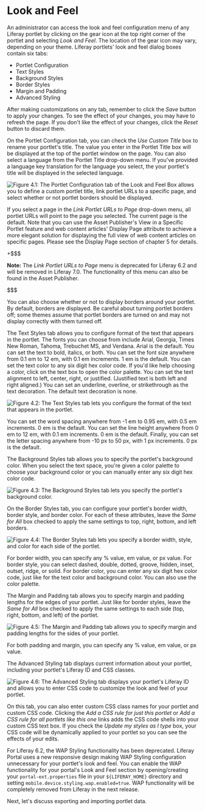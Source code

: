 # Look and Feel [](id=look-and-feel)

An administrator can access the look and feel configuration menu of any Liferay
portlet by clicking on the gear icon at the top right corner of the portlet and
selecting *Look and Feel*. The location of the gear icon may vary, depending on
your theme. Liferay portlets' look and feel dialog boxes contain six tabs:

- Portlet Configuration
- Text Styles
- Background Styles
- Border Styles
- Margin and Padding
- Advanced Styling

After making customizations on any tab, remember to click the *Save* button to
apply your changes. To see the effect of your changes, you may have to refresh
the page. If you don't like the effect of your changes, click the *Reset*
button to discard them.

On the Portlet Configuration tab, you can check the *Use Custom Title* box to
rename your portlet's title. The value you enter in the Portlet Title box will
be displayed at the top of the portlet window on the page. You can also select
a language from the Portlet Title drop-down menu. If you've provided a language
key translation for the language you select, the your portlet's title will be
displayed in the selected language.

![Figure 4.1: The Portlet Configuration tab of the Look and Feel Box allows you to define a custom portlet title, link portlet URLs to a specific page, and select whether or not portlet borders should be displayed.](../../images/look-and-feel-portlet-configuration.png)

If you select a page in the *Link Portlet URLs to Page* drop-down menu, all
portlet URLs will point to the page you selected. The current page is the
default. Note that you can use the Asset Publisher's View in a Specific Portlet
feature and web content articles' Display Page attribute to achieve a more
elegant solution for displaying the full view of web content articles on
specific pages. Please see the Display Page section of chapter 5 for details.

+$$$

**Note:** The *Link Portlet URLs to Page* menu is deprecated for Liferay 6.2 and
will be removed in Liferay 7.0. The functionality of this menu can also be found
in the Asset Publisher. 

$$$

You can also choose whether or not to display borders around your portlet. By
default, borders are displayed. Be careful about turning portlet borders off;
some themes assume that portlet borders are turned on and may not display
correctly with them turned off.

The Text Styles tab allows you to configure format of the text that appears in
the portlet. The fonts you can choose from include Arial, Georgia, Times New
Roman, Tahoma, Trebuchet MS, and Verdana. Arial is the default. You can set the
text to bold, italics, or both. You can set the font size anywhere from 0.1 em
to 12 em, with 0.1 em increments. 1 em is the default. You can set the text
color to any six digit hex color code. If you'd like help choosing a color,
click on the text box to open the color palette. You can set the text
alignment to left, center, right, or justified. (Justified text is both left
and right aligned.) You can set an underline, overline, or strikethrough as the
text decoration. The default text decoration is none.

![Figure 4.2: The Text Styles tab lets you configure the format of the text that appears in the portlet.](../../images/look-and-feel-text-styles.png)

You can set the word spacing anywhere from -1 em to 0.95 em, with 0.5 em
increments. 0 em is the default. You can set the line height anywhere from 0 em
to 12 em, with 0.1 em increments. 0 em is the default. Finally, you can set the
letter spacing anywhere from -10 px to 50 px, with 1 px increments. 0 px is the
default.

The Background Styles tab allows you to specify the portlet's background color.
When you select the text space, you're given a color palette to choose your
background color or you can manually enter any six digit hex color code.

![Figure 4.3: The Background Styles tab lets you specify the portlet's background color.](../../images/look-and-feel-background-styles.png)

On the Border Styles tab, you can configure your portlet's border width, border
style, and border color. For each of these attributes, leave the *Same for All*
box checked to apply the same settings to top, right, bottom, and left borders. 

![Figure 4.4: The Border Styles tab lets you specify a border width, style, and color for each side of the portlet.](../../images/look-and-feel-border-styles.png)

For border width, you can specify any % value, em value, or px value. For
border style, you can select dashed, double, dotted, groove, hidden, inset,
outset, ridge, or solid. For border color, you can enter any six digit hex
color code, just like for the text color and background color. You can also use
the color palette.

The Margin and Padding tab allows you to specify margin and padding lengths for
the edges of your portlet. Just like for border styles, leave the *Same for
All* box checked to apply the same settings to each side (top, right, bottom,
and left) of the portlet.

![Figure 4.5: The Margin and Padding tab allows you to specify margin and padding lengths for the sides of your portlet.](../../images/look-and-feel-margin-and-padding.png)

For both padding and margin, you can specify any % value, em value, or px
value.

The Advanced Styling tab displays current information about your portlet,
including your portlet's Liferay ID and CSS classes.

![Figure 4.6: The Advanced Styling tab displays your portlet's Liferay ID and allows you to enter CSS code to customize the look and feel of your portlet.](../../images/look-and-feel-advanced-styling.png)

On this tab, you can also enter custom CSS class names for your portlet and
custom CSS code. Clicking the *Add a CSS rule for just this portlet* or *Add a
CSS rule for all portlets like this one* links adds the CSS code shells into
your custom CSS text box. If you check the *Update my styles as I type* box,
your CSS code will be dynamically applied to your portlet so you can see the
effects of your edits.

For Liferay 6.2, the WAP Styling functionality has been deprecated. Liferay
Portal uses a new responsive design making WAP Styling configuration unnecessary
for your portlet's look and feel. You can enable the WAP functionality for your
portal's Look and Feel section by opening/creating your `portal-ext.properties`
file in your `${LIFERAY_HOME}` directory and setting
`mobile.device.styling.wap.enabled=true`. WAP functionality will be completely
removed from Liferay in the next release.

Next, let's discuss exporting and importing portlet data.
